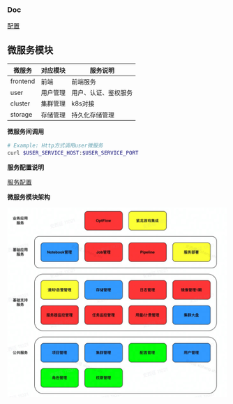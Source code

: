### Doc
[配置](/doc/config.md)

## 微服务模块

| 微服务 | 对应模块 | 服务说明 |
| ---- | ---- | ---- |
| frontend | 前端 | 前端服务 |
| user | 用户管理 | 用户、认证、鉴权服务 |
| cluster | 集群管理 | k8s对接 |
| storage | 存储管理 | 持久化存储管理  |

**微服务间调用**
```bash
# Example: Http方式调用user微服务
curl $USER_SERVICE_HOST:$USER_SERVICE_PORT
```

**服务配置说明**

[服务配置](doc/config.md)

**微服务模块架构**

![架构图](doc/source/architecture.jpeg)